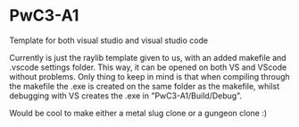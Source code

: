 # PwC3-A1
Template for both visual studio and visual studio code

Currently is just the raylib template given to us, with an added makefile and .vscode settings folder.
This way, it can be opened on both VS and VScode without problems.
Only thing to keep in mind is that when compiling through the makefile the .exe is created on the same folder as the makefile, whilst debugging with VS creates the .exe in "PwC3-A1/Build/Debug".

Would be cool to make either a metal slug clone or a gungeon clone :)
